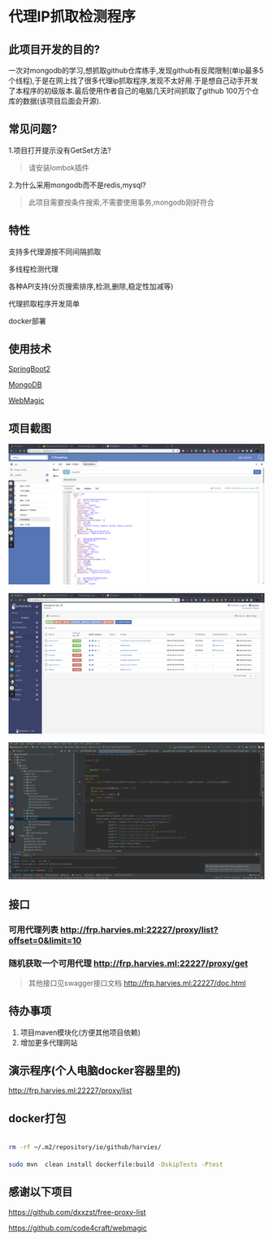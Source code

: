 # 代理IP抓取检测程序

## 此项目开发的目的?

一次对mongodb的学习,想抓取github仓库练手,发现github有反爬限制(单ip最多5个线程),于是在网上找了很多代理ip抓取程序,发现不太好用.于是想自己动手开发了本程序的初级版本.最后使用作者自己的电脑几天时间抓取了github 100万个仓库的数据(该项目后面会开源).

## 常见问题?

1.项目打开提示没有GetSet方法?

> 请安装lombok插件

2.为什么采用mongodb而不是redis,mysql?

> 此项目需要按条件搜索,不需要使用事务,mongodb刚好符合

## 特性

支持多代理源按不同间隔抓取

多线程检测代理

各种API支持(分页搜索排序,检测,删除,稳定性加减等)

代理抓取程序开发简单

docker部署

## 使用技术

[SpringBoot2](https://spring.io/projects/spring-boot)

[MongoDB](https://www.mongodb.com/)

[WebMagic](https://github.com/code4craft/webmagic)

## 项目截图

![1564321411483](./images/README/1564321411483.png)

![1564327062892](./images/README/1564327062892.png)

![1564321562259](./images/README/1564321562259.png)

## 接口

### 可用代理列表 http://frp.harvies.ml:22227/proxy/list?offset=0&limit=10

### 随机获取一个可用代理 http://frp.harvies.ml:22227/proxy/get

> 其他接口见swagger接口文档 http://frp.harvies.ml:22227/doc.html

## 待办事项
1. 项目maven模块化(方便其他项目依赖)
2. 增加更多代理网站

## 演示程序(个人电脑docker容器里的)

http://frp.harvies.ml:22227/proxy/list


## docker打包

```bash

rm -rf ~/.m2/repository/io/github/harvies/
 
sudo mvn  clean install dockerfile:build -DskipTests -Ptest
```

## 感谢以下项目

https://github.com/dxxzst/free-proxy-list

https://github.com/code4craft/webmagic
